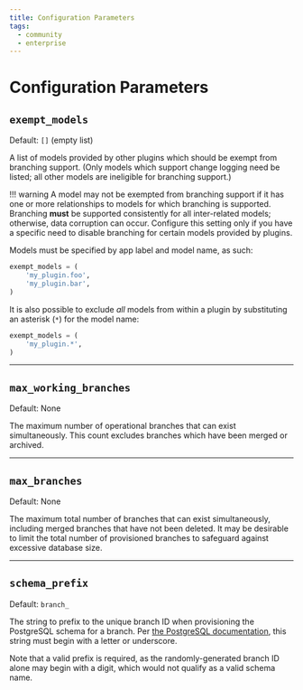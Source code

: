 ```yaml
---
title: Configuration Parameters
tags:
  - community
  - enterprise
---
```


# Configuration Parameters

## `exempt_models`

Default: `[]` (empty list)

A list of models provided by other plugins which should be exempt from branching support. (Only models which support change logging need be listed; all other models are ineligible for branching support.)

!!! warning
    A model may not be exempted from branching support if it has one or more relationships to models for which branching is supported. Branching **must** be supported consistently for all inter-related models; otherwise, data corruption can occur. Configure this setting only if you have a specific need to disable branching for certain models provided by plugins.

Models must be specified by app label and model name, as such:

```python
exempt_models = (
    'my_plugin.foo',
    'my_plugin.bar',
)
```

It is also possible to exclude _all_ models from within a plugin by substituting an asterisk (`*`) for the model name:

```python
exempt_models = (
    'my_plugin.*',
)
```

---

## `max_working_branches`

Default: None

The maximum number of operational branches that can exist simultaneously. This count excludes branches which have been merged or archived.

---

## `max_branches`

Default: None

The maximum total number of branches that can exist simultaneously, including merged branches that have not been deleted. It may be desirable to limit the total number of provisioned branches to safeguard against excessive database size.

---

## `schema_prefix`

Default: `branch_`

The string to prefix to the unique branch ID when provisioning the PostgreSQL schema for a branch. Per [the PostgreSQL documentation](https://www.postgresql.org/docs/16/sql-syntax-lexical.html#SQL-SYNTAX-IDENTIFIERS), this string must begin with a letter or underscore.

Note that a valid prefix is required, as the randomly-generated branch ID alone may begin with a digit, which would not qualify as a valid schema name.
